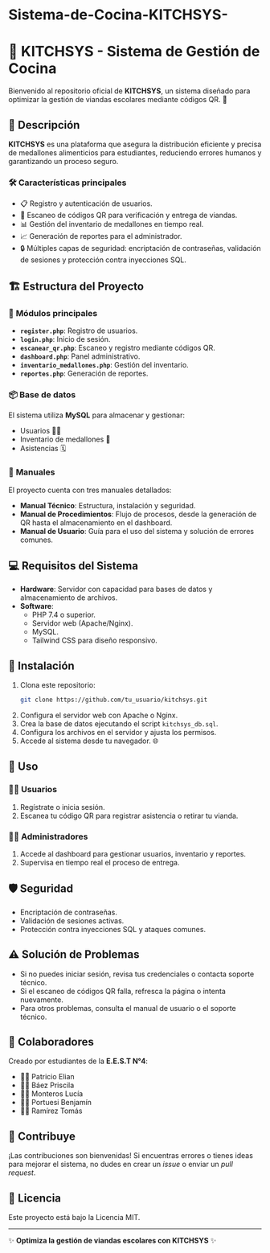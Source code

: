 # Sistema-de-Cocina-KITCHSYS-
# 🍳 **KITCHSYS - Sistema de Gestión de Cocina**

Bienvenido al repositorio oficial de **KITCHSYS**, un sistema diseñado para optimizar la gestión de viandas escolares mediante códigos QR. 🚀

## 📖 **Descripción**
**KITCHSYS** es una plataforma que asegura la distribución eficiente y precisa de medallones alimenticios para estudiantes, reduciendo errores humanos y garantizando un proceso seguro. 

### 🛠️ **Características principales**
- 📋 Registro y autenticación de usuarios.
- 📱 Escaneo de códigos QR para verificación y entrega de viandas.
- 📊 Gestión del inventario de medallones en tiempo real.
- 📈 Generación de reportes para el administrador.
- 🔒 Múltiples capas de seguridad: encriptación de contraseñas, validación de sesiones y protección contra inyecciones SQL.

## 🏗️ **Estructura del Proyecto**

### 🌟 **Módulos principales**
- **`register.php`**: Registro de usuarios.
- **`login.php`**: Inicio de sesión.
- **`escanear_qr.php`**: Escaneo y registro mediante códigos QR.
- **`dashboard.php`**: Panel administrativo.
- **`inventario_medallones.php`**: Gestión del inventario.
- **`reportes.php`**: Generación de reportes.

### 📦 **Base de datos**
El sistema utiliza **MySQL** para almacenar y gestionar:
- Usuarios 👩‍💻
- Inventario de medallones 🍔
- Asistencias 🗓️

### 📑 **Manuales**
El proyecto cuenta con tres manuales detallados:
- **Manual Técnico**: Estructura, instalación y seguridad.
- **Manual de Procedimientos**: Flujo de procesos, desde la generación de QR hasta el almacenamiento en el dashboard.
- **Manual de Usuario**: Guía para el uso del sistema y solución de errores comunes.

## 💻 **Requisitos del Sistema**
- **Hardware**: Servidor con capacidad para bases de datos y almacenamiento de archivos.
- **Software**:
  - PHP 7.4 o superior.
  - Servidor web (Apache/Nginx).
  - MySQL.
  - Tailwind CSS para diseño responsivo.

## 🚀 **Instalación**
1. Clona este repositorio:
    ```bash
    git clone https://github.com/tu_usuario/kitchsys.git
    ```
2. Configura el servidor web con Apache o Nginx.
3. Crea la base de datos ejecutando el script `kitchsys_db.sql`.
4. Configura los archivos en el servidor y ajusta los permisos.
5. Accede al sistema desde tu navegador. 🌐

## 🔧 **Uso**
### 🧑‍🎓 **Usuarios**
1. Regístrate o inicia sesión.
2. Escanea tu código QR para registrar asistencia o retirar tu vianda.

### 👩‍💼 **Administradores**
1. Accede al dashboard para gestionar usuarios, inventario y reportes.
2. Supervisa en tiempo real el proceso de entrega.

## 🛡️ **Seguridad**
- Encriptación de contraseñas.
- Validación de sesiones activas.
- Protección contra inyecciones SQL y ataques comunes.

## ⚠️ **Solución de Problemas**
- Si no puedes iniciar sesión, revisa tus credenciales o contacta soporte técnico.
- Si el escaneo de códigos QR falla, refresca la página o intenta nuevamente.
- Para otros problemas, consulta el manual de usuario o el soporte técnico.

## 🤝 **Colaboradores**
Creado por estudiantes de la **E.E.S.T N°4**:
- 👨‍💻 Patricio Elian
- 👩‍💻 Báez Priscila
- 👩‍💻 Monteros Lucía
- 👨‍💻 Portuesi Benjamín
- 👨‍💻 Ramírez Tomás

## 🌟 **Contribuye**
¡Las contribuciones son bienvenidas! Si encuentras errores o tienes ideas para mejorar el sistema, no dudes en crear un _issue_ o enviar un _pull request_.

## 📜 **Licencia**
Este proyecto está bajo la Licencia MIT.

---
✨ **Optimiza la gestión de viandas escolares con KITCHSYS** ✨
